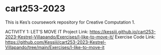 # cart253-2023
This is Kes’s coursework repository for Creative Computation 1.

ACTIVITY 1: LET'S MOVE IT
Project Link: https://kessiii.github.io/cart253-2023-Kestrel-Villapando/Exercises/I-like-to-move-it/
Exercise Code Link: https://github.com/Kessiii/cart253-2023-Kestrel-Villapando/tree/main/Exercises/I-like-to-move-it

